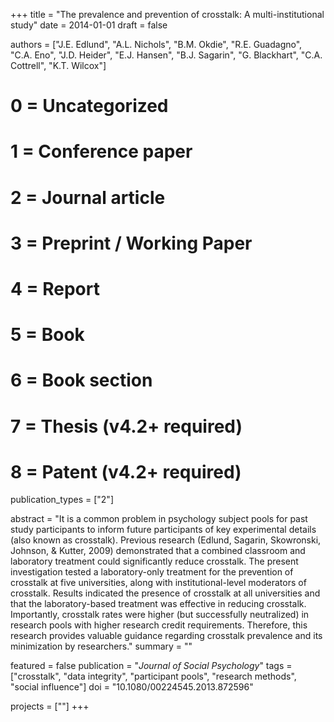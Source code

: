 +++
title = "The prevalence and prevention of crosstalk: A multi-institutional study"
date = 2014-01-01
draft = false

authors = ["J.E. Edlund", "A.L. Nichols", "B.M. Okdie", "R.E. Guadagno", "C.A. Eno", "J.D. Heider", "E.J. Hansen", "B.J. Sagarin", "G. Blackhart", "C.A. Cottrell", "K.T. Wilcox"]

# 0 = Uncategorized
# 1 = Conference paper
# 2 = Journal article
# 3 = Preprint / Working Paper
# 4 = Report
# 5 = Book
# 6 = Book section
# 7 = Thesis (v4.2+ required)
# 8 = Patent (v4.2+ required)
publication_types = ["2"]

abstract = "It is a common problem in psychology subject pools for past study participants to inform future participants of key experimental details (also known as crosstalk). Previous research (Edlund, Sagarin, Skowronski, Johnson, & Kutter, 2009) demonstrated that a combined classroom and laboratory treatment could significantly reduce crosstalk. The present investigation tested a laboratory-only treatment for the prevention of crosstalk at five universities, along with institutional-level moderators of crosstalk. Results indicated the presence of crosstalk at all universities and that the laboratory-based treatment was effective in reducing crosstalk. Importantly, crosstalk rates were higher (but successfully neutralized) in research pools with higher research credit requirements. Therefore, this research provides valuable guidance regarding crosstalk prevalence and its minimization by researchers."
summary = ""

featured = false
publication = "*Journal of Social Psychology*"
tags = ["crosstalk", "data integrity", "participant pools", "research methods", "social influence"]
doi = "10.1080/00224545.2013.872596"

projects = [""]
+++

